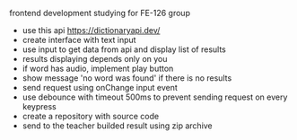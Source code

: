 frontend development studying for FE-126 group
- use this api https://dictionaryapi.dev/
- create interface with text input
- use input to get data from api and display list of results
- results displaying depends only on you
- if word has audio, implement play button
- show message 'no word was found' if there is no results
- send request using onChange input event
- use debounce with timeout 500ms to prevent sending request on every keypress 
- create a repository with source code
- send to the teacher builded result using zip archive
